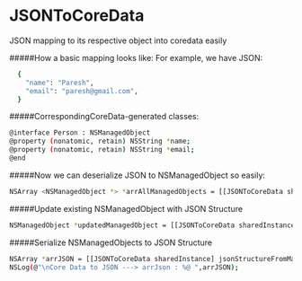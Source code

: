 # JSONToCoreData
JSON mapping to its respective object into coredata easily

#####How a basic mapping looks like: For example, we have JSON:
```bash
  {
    "name": "Paresh",
    "email": "paresh@gmail.com",
  }
```
#####CorrespondingCoreData-generated classes:
```bash
@interface Person : NSManagedObject
@property (nonatomic, retain) NSString *name;
@property (nonatomic, retain) NSString *email;
@end
``` 
#####Now we can deserialize JSON to NSManagedObject so easily:
```bash
NSArray <NSManagedObject *> *arrAllManagedObjects = [[JSONToCoreData sharedInstance] insertManagedObjectsFromJSONStructure:dictJson forEntity:@"Person" withManagedObjectContext:appDelegate.managedObjectContext];
```
#####Update existing NSManagedObject with JSON Structure
```bash
NSManagedObject *updatedManagedObject = [[JSONToCoreData sharedInstance] updateManagedObjectsFromJSONStructure:dictJson forManagedObject:updatingManagedObject withManagedObjectContext:appDelegate.managedObjectContext];
```
#####Serialize NSManagedObjects to JSON Structure
```bash
NSArray *arrJSON = [[JSONToCoreData sharedInstance] jsonStructureFromManagedObjects:arrAllManagedObjects];
NSLog(@"\nCore Data to JSON ---> arrJson : %@ ",arrJSON);
```
